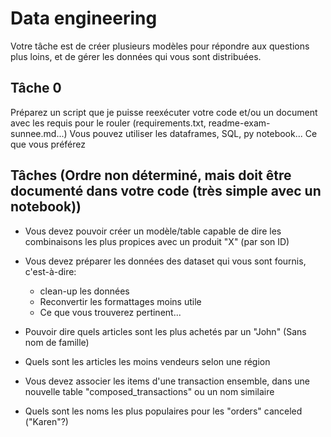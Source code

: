# Data engineering

Votre tâche est de créer plusieurs modèles pour répondre aux questions plus loins, et de gérer les données qui vous sont distribuées.

## Tâche 0

Préparez un script que je puisse reexécuter votre code et/ou un document avec les requis pour le rouler (requirements.txt, readme-exam-sunnee.md...)
Vous pouvez utiliser les dataframes, SQL, py notebook... Ce que vous préférez

## Tâches (Ordre non déterminé, mais doit être documenté dans votre code (très simple avec un notebook))

- Vous devez pouvoir créer un modèle/table capable de dire les combinaisons les plus propices avec un produit "X" (par son ID)

- Vous devez préparer les données des dataset qui vous sont fournis, c'est-à-dire:
  - clean-up les données
  - Reconvertir les formattages moins utile
  - Ce que vous trouverez pertinent...

- Pouvoir dire quels articles sont les plus achetés par un "John" (Sans nom de famille)

- Quels sont les articles les moins vendeurs selon une région

- Vous devez associer les items d'une transaction ensemble, dans une nouvelle table "composed_transactions" ou un nom similaire

- Quels sont les noms les plus populaires pour les "orders" canceled ("Karen"?)



